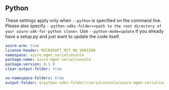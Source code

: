 ## Python

These settings apply only when `--python` is specified on the command line.
Please also specify `--python-sdks-folder=<path to the root directory of your azure-sdk-for-python clone>`.
Use `--python-mode=update` if you already have a setup.py and just want to update the code itself.

``` yaml $(python)
azure-arm: true
license-header: MICROSOFT_MIT_NO_VERSION
namespace: azure.mgmt.serialconsole
package-name: azure-mgmt-serialconsole
package-version: 0.1.0
clear-output-folder: true
```

``` yaml $(python)
no-namespace-folders: true
output-folder: $(python-sdks-folder)/serialconsole/azure-mgmt-serialconsole/azure/mgmt/serialconsole
```
